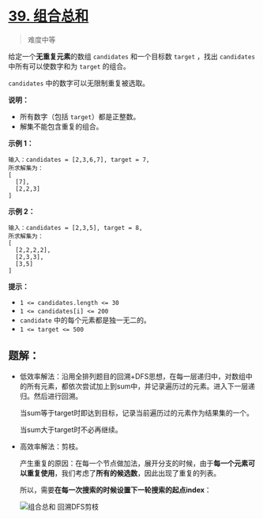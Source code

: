 # [39. 组合总和](https://leetcode-cn.com/problems/combination-sum/)

> 难度中等

给定一个**无重复元素**的数组 `candidates` 和一个目标数 `target` ，找出 `candidates` 中所有可以使数字和为 `target` 的组合。

`candidates` 中的数字可以无限制重复被选取。

**说明：**

- 所有数字（包括 `target`）都是正整数。
- 解集不能包含重复的组合。 

**示例 1：**

```
输入：candidates = [2,3,6,7], target = 7,
所求解集为：
[
  [7],
  [2,2,3]
]
```

**示例 2：**

```
输入：candidates = [2,3,5], target = 8,
所求解集为：
[
  [2,2,2,2],
  [2,3,3],
  [3,5]
]
```

 

**提示：**

- `1 <= candidates.length <= 30`
- `1 <= candidates[i] <= 200`
- `candidate` 中的每个元素都是独一无二的。
- `1 <= target <= 500`



## 题解：

- 低效率解法：沿用全排列题目的回溯+DFS思想，在每一层递归中，对数组中的所有元素，都依次尝试加上到sum中，并记录遍历过的元素。进入下一层递归。然后进行回溯。

  当sum等于target时即达到目标，记录当前遍历过的元素作为结果集的一个。

  当sum大于target时不必再继续。

- 高效率解法：剪枝。

  产生重复的原因：在每一个节点做加法，展开分支的时候，由于**每一个元素可以重复使用**，我们考虑了**所有的候选数**，因此出现了重复的列表。

  所以，需要**在每一次搜索的时候设置下一轮搜索的起点index**：

  ![组合总和 回溯DFS剪枝](https://user-images.githubusercontent.com/17522733/95661835-c23d4e00-0b32-11eb-9719-cdf6e1015487.png)

